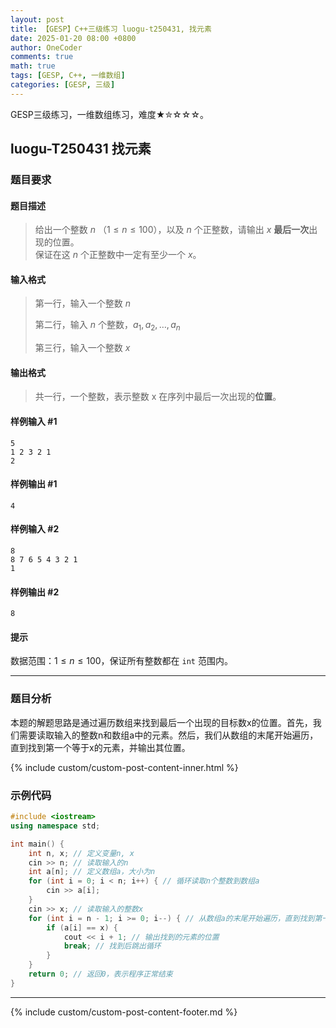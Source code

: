 ```yaml
---
layout: post
title: 【GESP】C++三级练习 luogu-t250431, 找元素
date: 2025-01-20 08:00 +0800
author: OneCoder
comments: true
math: true
tags: [GESP, C++, 一维数组]
categories: [GESP, 三级]
---
```

GESP三级练习，一维数组练习，难度★✮☆☆☆。

<!--more-->

## luogu-T250431 找元素

### 题目要求

#### 题目描述

>给出一个整数 $n$ （$1\le n \le 100$），以及 $n$ 个正整数，请输出 $x$ **最后一次**出现的位置。  
>保证在这 $n$ 个正整数中一定有至少一个 $x$。

#### 输入格式

>第一行，输入一个整数 $n$
>
>第二行，输入 $n$ 个整数，$a_1, a_2,\dots,a_n$
>
>第三行，输入一个整数 $x$

#### 输出格式

>共一行，一个整数，表示整数 x 在序列中最后一次出现的**位置**。

#### 样例输入 #1

```console
5
1 2 3 2 1
2
```

#### 样例输出 #1

```console
4
```

#### 样例输入 #2

```console
8
8 7 6 5 4 3 2 1
1
```

#### 样例输出 #2

```console
8
```

#### 提示

数据范围：$1\le n\le 100$，保证所有整数都在 `int` 范围内。

---

### 题目分析

本题的解题思路是通过遍历数组来找到最后一个出现的目标数x的位置。首先，我们需要读取输入的整数n和数组a中的元素。然后，我们从数组的末尾开始遍历，直到找到第一个等于x的元素，并输出其位置。

{% include custom/custom-post-content-inner.html %}

### 示例代码

```cpp
#include <iostream>
using namespace std;

int main() {
    int n, x; // 定义变量n, x
    cin >> n; // 读取输入的n
    int a[n]; // 定义数组a，大小为n
    for (int i = 0; i < n; i++) { // 循环读取n个整数到数组a
        cin >> a[i];
    }
    cin >> x; // 读取输入的整数x
    for (int i = n - 1; i >= 0; i--) { // 从数组a的末尾开始遍历，直到找到第一个等于x的元素
        if (a[i] == x) {
            cout << i + 1; // 输出找到的元素的位置
            break; // 找到后跳出循环
        }
    }
    return 0; // 返回0，表示程序正常结束
}
```

---

{% include custom/custom-post-content-footer.md %}
